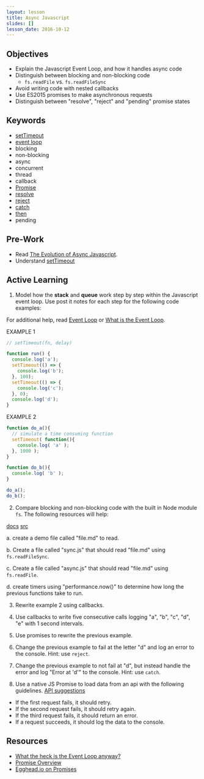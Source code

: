 ```yaml
---
layout: lesson
title: Async Javascript
slides: []
lesson_date: 2016-10-12
---
```


## Objectives

- Explain the Javascript Event Loop, and how it handles async code
- Distinguish between blocking and non-blocking code
  - `fs.readFile` vs. `fs.readFileSync`
- Avoid writing code with nested callbacks
- Use ES2015 promises to make asynchronous requests
- Distinguish between "resolve", "reject" and "pending" promise states

## Keywords

- [setTimeout](https://developer.mozilla.org/en-US/docs/Web/API/WindowTimers/setTimeout)
- [event loop](https://developer.mozilla.org/en/docs/Web/JavaScript/EventLoop)
- blocking
- non-blocking
- async
- concurrent
- thread
- callback
- [Promise](https://developer.mozilla.org/en/docs/Web/JavaScript/Reference/Global_Objects/Promise)
- [resolve](https://developer.mozilla.org/en/docs/Web/JavaScript/Reference/Global_Objects/Promise/resolve)
- [reject](https://developer.mozilla.org/en/docs/Web/JavaScript/Reference/Global_Objects/Promise/reject)
- [catch](https://developer.mozilla.org/en-US/docs/Web/JavaScript/Reference/Global_Objects/Promise/catch)
- [then](https://developer.mozilla.org/en-US/docs/Web/JavaScript/Reference/Global_Objects/Promise/then)
- pending

## Pre-Work
- Read [The Evolution of Async Javascript](https://blog.risingstack.com/asynchronous-javascript/).
- Understand [setTimeout](http://javascript.info/tutorial/settimeout-setinterval)

## Active Learning

1. Model how the **stack** and **queue** work step by step within the Javascript event loop. Use post it notes for each step for the following code examples:

For additional help, read [Event Loop](https://developer.mozilla.org/en/docs/Web/JavaScript/EventLoop) or [What is the Event Loop](http://altitudelabs.com/blog/what-is-the-javascript-event-loop/).

EXAMPLE 1

```js
// setTimeout(fn, delay)

function run() {
  console.log('a');
  setTimeout(() => {
    console.log('b');
  }, 100);  
  setTimeout(() => {
    console.log('c');
  }, 0);
  console.log('d');
}
```

EXAMPLE 2

```js
function do_a(){
  // simulate a time consuming function
  setTimeout( function(){
    console.log( 'a' );
  }, 1000 );
}

function do_b(){
  console.log( 'b' );
}

do_a();
do_b();
```

2. Compare blocking and non-blocking code with the built in Node module `fs`. The following resources will help:

[docs](https://nodejs.org/api/fs.html)
[src](https://github.com/nodejs/node/blob/master/doc/topics/blocking-vs-non-blocking.md)

  a. create a demo file called "file.md" to read.

  b. Create a file called "sync.js" that should read "file.md" using `fs.readFileSync`.

  c. Create a file called "async.js" that should read "file.md" using `fs.readFile`.

  d. create timers using "performance.now()" to determine how long the previous functions take to run.

3. Rewrite example 2 using callbacks.

4. Use callbacks to write five consecutive calls logging "a", "b", "c", "d", "e" with 1 second intervals.

5. Use promises to rewrite the previous example.

6. Change the previous example to fail at the letter "d" and log an error to the console. Hint: use `reject`.

7. Change the previous example to not fail at "d", but instead handle the error and log "Error at 'd'" to the console. Hint: use `catch`.

8. Use a native JS Promise to load data from an api with the following guidelines. [API suggestions](https://github.com/toddmotto/public-apis)

  - If the first request fails, it should retry.
  - If the second request fails, it should retry again.
  - If the third request fails, it should return an error.
  - If a request succeeds, it should log the data to the console.


## Resources
- [What the heck is the Event Loop anyway?](http://2014.jsconf.eu/speakers/philip-roberts-what-the-heck-is-the-event-loop-anyway.html)
- [Promise Overview](http://www.1bytebeta.com/javascript-promise-overview/)
- [Egghead.io on Promises](https://egghead.io/lessons/ecmascript-6-promises-with-es6)
